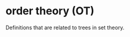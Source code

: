 
<!-- ======================================================================= -->
# order theory (OT)

Definitions that are related to trees in set theory.
